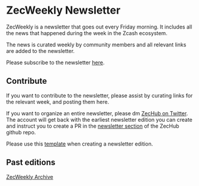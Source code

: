 # ZecWeekly Newsletter

ZecWeekly is a newsletter that goes out every Friday morning. It includes all the news that happened during the week in the Zcash ecosystem.

The news is curated weekly by community members and all relevant links are added to the newsletter.

Please subscribe to the newsletter [here](https://zechub.substack.com/).

## Contribute

If you want to contribute to the newsletter, please assist by curating links for the relevant week, and posting them here.

If you want to organize an entire newsletter, please dm [ZecHub on Twitter](https://twitter.com/ZecHub). The account will get back with the earliest newsletter edition you can create and instruct you to create a PR in the [newsletter section](https://github.com/ZecHub/zechub/tree/main/newsletter) of the ZecHub github repo.

Please use this [template](https://github.com/ZecHub/zechub/blob/main/newsletter/newslettertemplate.md) when creating a newsletter edition.

## Past editions

[ZecWeekly Archive](https://zechub.substack.com/p/archive)
